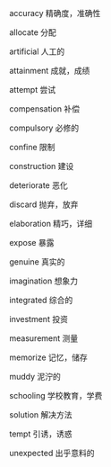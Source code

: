 accuracy      精确度，准确性

allocate      分配

artificial    人工的

attainment    成就，成绩

attempt       尝试

compensation  补偿

compulsory    必修的

confine       限制

construction  建设

deteriorate   恶化

discard       抛弃，放弃

elaboration   精巧，详细

expose        暴露

genuine       真实的

imagination   想象力

integrated    综合的

investment    投资

measurement   测量

memorize      记忆，储存

muddy         泥泞的

schooling     学校教育，学费

solution      解决方法

tempt         引诱，诱惑

unexpected    出乎意料的

